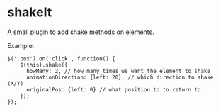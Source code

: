 # shakeIt
A small plugin to add shake methods on elements.

Example:

```
$('.box').on('click', function() {
	$(this).shake({
	  howMany: 2, // how many times we want the element to shake
	  animationDirection: {left: 20}, // which direction to shake (X/Y)
	  originalPos: {left: 0} // what position to to return to
  	});		
});
